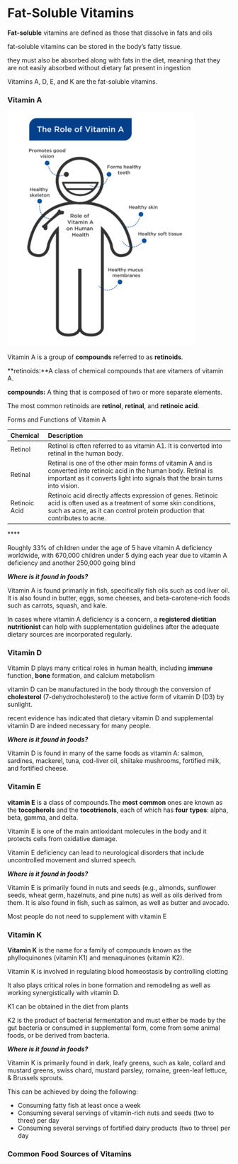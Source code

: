 # Fat-Soluble Vitamins

**Fat-soluble** vitamins are defined as those that dissolve in fats and oils 

fat-soluble vitamins can be stored in the body’s fatty tissue.

they must also be absorbed along with fats in the diet, meaning that they are not easily absorbed without dietary fat present in ingestion

Vitamins A, D, E, and K are the fat-soluble vitamins.

### Vitamin A

![](../.gitbook/assets/screen-shot-2021-01-23-at-9.25.49-pm.png)

Vitamin A is a group of **compounds** referred to as **retinoids**.

**retinoids:**A class of chemical compounds that are vitamers of vitamin A.

**compounds:**  A thing that is composed of two or more separate elements.

The most common retinoids are **retinol**, **retinal**, and **retinoic acid**.



Forms and Functions of Vitamin A

| **Chemical** | **Description** |
| :--- | :--- |
| Retinol | Retinol is often referred to as vitamin A1. It is converted into retinal in the human body. |
| Retinal | Retinal is one of the other main forms of vitamin A and is converted into retinoic acid in the human body. Retinal is important as it converts light into signals that the brain turns into vision. |
| Retinoic Acid | Retinoic acid directly affects expression of genes. Retinoic acid is often used as a treatment of some skin conditions, such as acne, as it can control protein production that contributes to acne. |

\*\*\*\*

Roughly 33% of children under the age of 5 have vitamin A deficiency worldwide, with 670,000 children under 5 dying each year due to vitamin A deficiency and another 250,000 going blind

_**Where is it found in foods?**_

Vitamin A is found primarily in fish, specifically fish oils such as cod liver oil. It is also found in butter, eggs, some cheeses, and beta-carotene-rich foods such as carrots, squash, and kale.



In cases where vitamin A deficiency is a concern, a **registered dietitian nutritionist** can help with supplementation guidelines after the adequate dietary sources are incorporated regularly.



### Vitamin D

Vitamin D plays many critical roles in human health, including **immune** function, **bone** formation, and calcium metabolism

vitamin D can be manufactured in the body through the conversion of **cholesterol** \(7-dehydrocholesterol\) to the active form of vitamin D \(D3\) by sunlight.

recent evidence has indicated that dietary vitamin D and supplemental vitamin D are indeed necessary for many people.



_**Where is it found in foods?**_

Vitamin D is found in many of the same foods as vitamin A: salmon, sardines, mackerel, tuna, cod-liver oil, shiitake mushrooms, fortified milk, and fortified cheese.



### Vitamin E

 **vitamin E** is a class of compounds.The **most** **common** ones are known as the **tocopherols** and the **tocotrienols**, each of which has **four** **types**: alpha, beta, gamma, and delta.

Vitamin E is one of the main antioxidant molecules in the body and it protects cells from oxidative damage.

Vitamin E deficiency can lead to neurological disorders that include uncontrolled movement and slurred speech.

_**Where is it found in foods?**_

Vitamin E is primarily found in nuts and seeds \(e.g., almonds, sunflower seeds, wheat germ, hazelnuts, and pine nuts\) as well as oils derived from them. It is also found in fish, such as salmon, as well as butter and avocado.

Most people do not need to supplement with vitamin E



### Vitamin K

**Vitamin K** is the name for a family of compounds known as the phylloquinones \(vitamin K1\) and menaquinones \(vitamin K2\).

Vitamin K is involved in regulating blood homeostasis by controlling clotting

It also plays critical roles in bone formation and remodeling as well as working synergistically with vitamin D.

 K1 can be obtained in the diet from plants

K2 is the product of bacterial fermentation and must either be made by the gut bacteria or consumed in supplemental form, come from some animal foods, or be derived from bacteria.

_**Where is it found in foods?**_

Vitamin K is primarily found in dark, leafy greens, such as kale, collard and mustard greens, swiss chard, mustard parsley, romaine, green-leaf lettuce, & Brussels sprouts.





This can be achieved by doing the following:

* Consuming fatty fish at least once a week
* Consuming several servings of vitamin-rich nuts and seeds \(two to three\) per day
* Consuming several servings of fortified dairy products \(two to three\) per day









### Common Food Sources of Vitamins

